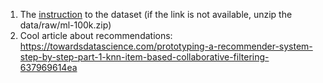 1) The [instruction](../data/raw/ml-100k/README) to the dataset (if the link is not available, unzip the data/raw/ml-100k.zip)
2) Cool article about recommendations: https://towardsdatascience.com/prototyping-a-recommender-system-step-by-step-part-1-knn-item-based-collaborative-filtering-637969614ea